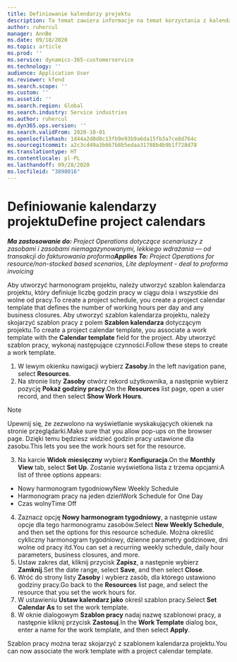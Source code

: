 ```yaml
---
title: Definiowanie kalendarzy projektu
description: Ta temat zawiera informacje na temat korzystania z kalendarza projektu w celu śledzenia jego harmonogramu.
author: ruhercul
manager: AnnBe
ms.date: 09/18/2020
ms.topic: article
ms.prod: ''
ms.service: dynamics-365-customerservice
ms.technology: ''
audience: Application User
ms.reviewer: kfend
ms.search.scope: ''
ms.custom: ''
ms.assetid: ''
ms.search.region: Global
ms.search.industry: Service industries
ms.author: ruhercul
ms.dyn365.ops.version: ''
ms.search.validFrom: 2020-10-01
ms.openlocfilehash: 1d44a2d0d8c13fb9e93b9a6da15fb3a7ce8d764c
ms.sourcegitcommit: a2c3cd49a3b667b8b5edaa31788b4b9b1f728d78
ms.translationtype: HT
ms.contentlocale: pl-PL
ms.lasthandoff: 09/28/2020
ms.locfileid: "3898016"
---
```

# <a name="define-project-calendars"></a><span data-ttu-id="c814d-103">Definiowanie kalendarzy projektu</span><span class="sxs-lookup"><span data-stu-id="c814d-103">Define project calendars</span></span>

<span data-ttu-id="c814d-104">_**Ma zastosowanie do:** Project Operations dotyczące scenariuszy z zasobami i zasobami niemagazynowanymi, lekkiego wdrażania — od transakcji do fakturowania proforma_</span><span class="sxs-lookup"><span data-stu-id="c814d-104">_**Applies To:** Project Operations for resource/non-stocked based scenarios, Lite deployment - deal to proforma invoicing_</span></span>

<span data-ttu-id="c814d-105">Aby utworzyć harmonogram projektu, należy utworzyć szablon kalendarza projektu, który definiuje liczbę godzin pracy w ciągu dnia i wszystkie dni wolne od pracy.</span><span class="sxs-lookup"><span data-stu-id="c814d-105">To create a project schedule, you create a project calendar template that defines the number of working hours per day and any business closures.</span></span> <span data-ttu-id="c814d-106">Aby utworzyć szablon kalendarza projektu, należy skojarzyć szablon pracy z polem **Szablon kalendarza** dotyczącym projektu.</span><span class="sxs-lookup"><span data-stu-id="c814d-106">To create a project calendar template, you associate a work template with the **Calendar template** field for the project.</span></span> <span data-ttu-id="c814d-107">Aby utworzyć szablon pracy, wykonaj następujące czynności.</span><span class="sxs-lookup"><span data-stu-id="c814d-107">Follow these steps to create a work template.</span></span>

1. <span data-ttu-id="c814d-108">W lewym okienku nawigacji wybierz **Zasoby**.</span><span class="sxs-lookup"><span data-stu-id="c814d-108">In the left navigation pane, select **Resources**.</span></span> 
2. <span data-ttu-id="c814d-109">Na stronie listy **Zasoby** otwórz rekord użytkownika, a następnie wybierz pozycję **Pokaż godziny pracy**.</span><span class="sxs-lookup"><span data-stu-id="c814d-109">On the **Resources** list page, open a user record, and then select **Show Work Hours**.</span></span>

  > [!NOTE]
  > <span data-ttu-id="c814d-110">Upewnij się, że zezwolono na wyświetlanie wyskakujących okienek na stronie przeglądarki.</span><span class="sxs-lookup"><span data-stu-id="c814d-110">Make sure that you allow pop-ups on the browser page.</span></span> <span data-ttu-id="c814d-111">Dzięki temu będziesz widzieć godzin pracy ustawione dla zasobu.</span><span class="sxs-lookup"><span data-stu-id="c814d-111">This lets you see the work hours set for the resource.</span></span>
  
3. <span data-ttu-id="c814d-112">Na karcie **Widok miesięczny** wybierz **Konfiguracja**.</span><span class="sxs-lookup"><span data-stu-id="c814d-112">On the **Monthly View** tab, select **Set Up**.</span></span> <span data-ttu-id="c814d-113">Zostanie wyświetlona lista z trzema opcjami:</span><span class="sxs-lookup"><span data-stu-id="c814d-113">A list of three options appears:</span></span> 

  - <span data-ttu-id="c814d-114">Nowy harmonogram tygodniowy</span><span class="sxs-lookup"><span data-stu-id="c814d-114">New Weekly Schedule</span></span>
  - <span data-ttu-id="c814d-115">Harmonogram pracy na jeden dzień</span><span class="sxs-lookup"><span data-stu-id="c814d-115">Work Schedule for One Day</span></span>
  - <span data-ttu-id="c814d-116">Czas wolny</span><span class="sxs-lookup"><span data-stu-id="c814d-116">Time Off</span></span>

4. <span data-ttu-id="c814d-117">Zaznacz opcję **Nowy harmonogram tygodniowy**, a następnie ustaw opcje dla tego harmonogramu zasobów.</span><span class="sxs-lookup"><span data-stu-id="c814d-117">Select **New Weekly Schedule**, and then set the options for this resource schedule.</span></span> <span data-ttu-id="c814d-118">Można określić cykliczny harmonogram tygodniowy, dzienne parametry godzinowe, dni wolne od pracy itd.</span><span class="sxs-lookup"><span data-stu-id="c814d-118">You can set a recurring weekly schedule, daily hour parameters, business closures, and more.</span></span>
5. <span data-ttu-id="c814d-119">Ustaw zakres dat, kliknij przycisk **Zapisz**, a następnie wybierz **Zamknij**.</span><span class="sxs-lookup"><span data-stu-id="c814d-119">Set the date range, select **Save**, and then select **Close**.</span></span> 
6. <span data-ttu-id="c814d-120">Wróć do strony listy **Zasoby** i wybierz zasób, dla którego ustawiono godziny pracy.</span><span class="sxs-lookup"><span data-stu-id="c814d-120">Go back to the **Resources** list page, and select the resource that you set the work hours for.</span></span> 
7. <span data-ttu-id="c814d-121">W ustawieniu **Ustaw kalendarz jako** określ szablon pracy.</span><span class="sxs-lookup"><span data-stu-id="c814d-121">Select **Set Calendar As** to set the work template.</span></span> 
8. <span data-ttu-id="c814d-122">W oknie dialogowym **Szablon pracy** nadaj nazwę szablonowi pracy, a następnie kliknij przycisk **Zastosuj**.</span><span class="sxs-lookup"><span data-stu-id="c814d-122">In the **Work Template** dialog box, enter a name for the work template, and then select **Apply**.</span></span> 

<span data-ttu-id="c814d-123">Szablon pracy można teraz skojarzyć z szablonem kalendarza projektu.</span><span class="sxs-lookup"><span data-stu-id="c814d-123">You can now associate the work template with a project calendar template.</span></span>
